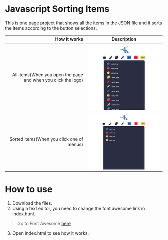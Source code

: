 # Javascript Sorting Items

This is one page project that shows all the items in the JSON file and it sorts the items according to the button selections.

| How it works | Description |
| -----: | ----------- |
|  All items(When you open the page and when you click the logo) | <img src="https://github.com/rebeccachoo/javascript-sorting-items/blob/main/screenshot1.png?raw=true" width="400" />       |
|  Sorted items(When you click one of menus) | <img src="https://github.com/rebeccachoo/javascript-sorting-items/blob/main/screenshot2.png?raw=true" width="400" />       |


# How to use
1. Download the files.
2. Using a text editor, you need to change the font awesome link in index.html.
> Go to Font Awesome [here](https://fontawesome.com/start)
3. Open index.html to see how it works.


